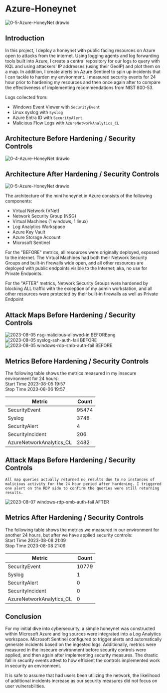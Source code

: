 # Azure-Honeynet

![0-5-Azure-HoneyNet drawio](https://github.com/gabriel-r100/Azure-Honeynet/assets/55646808/d40ec92d-4f17-4f82-aa9c-46edc98753b3)


## Introduction

In this project, I deploy a honeynet with public facing resources on Azure open to attacks from the internet. Using logging agents and log forwarding tools built into Azure, I create a central repository for our logs to query with KQL and using attackers' IP addresses (using their GeoIP) and plot them on a map. In addition, I create alerts on Azure Sentinel to spin up incidents that I can tackle to harden my environment. I measured security events for 24 hour prior to hardening my resources and then once again after to compare the effectiveness of implementing recommendations from NIST 800-53.

Logs collected from:

- Windows Event Viewer with `SecurityEvent`
- Linux syslog with `Syslog`
- Azure Entra ID with `SecurityAlert`
- Malicious Flow Logs with `AzureNetworkAnalytics_CL`

## Architecture Before Hardening / Security Controls

![0-4-Azure-HoneyNet drawio](https://github.com/gabriel-r100/Azure-Honeynet/assets/55646808/996b0305-2ae9-4186-8811-ac6069061683)

## Architecture After Hardening / Security Controls

![0-5-Azure-HoneyNet drawio](https://github.com/gabriel-r100/Azure-Honeynet/assets/55646808/e5385c71-a409-4f9c-a7c7-f6515b3baf22)


The architecture of the mini honeynet in Azure consists of the following components:

- Virtual Network (VNet)
- Network Security Group (NSG)
- Virtual Machines (1 windows, 1 linux)
- Log Analytics Workspace
- Azure Key Vault
- Azure Storage Account
- Microsoft Sentinel

For the "BEFORE" metrics, all resources were originally deployed, exposed to the internet. The Virtual Machines had both their Network Security Groups and built-in firewalls wide open, and all other resources are deployed with public endpoints visible to the Internet; aka, no use for Private Endpoints.

For the "AFTER" metrics, Network Security Groups were hardened by blocking ALL traffic with the exception of my admin workstation, and all other resources were protected by their built-in firewalls as well as Private Endpoint

## Attack Maps Before Hardening / Security Controls
![2023-08-05 nsg-malicious-allowed-in BEFOREpng](https://github.com/gabriel-r100/Azure-Honeynet/assets/55646808/cc816686-fc23-4f9a-b5a0-9eb4c40473b4)<br>
![2023-08-05 syslog-ssh-auth-fail BEFORE](https://github.com/gabriel-r100/Azure-Honeynet/assets/55646808/3c4d6c00-1679-4b7c-a57b-6125dcbe0ed9)<br>
![2023-08-05 windows-rdp-smb-auth-fail BEFORE](https://github.com/gabriel-r100/Azure-Honeynet/assets/55646808/d7be805f-0bad-465d-9422-86111661cef3)<br>

## Metrics Before Hardening / Security Controls

The following table shows the metrics measured in my insecure environment for 24 hours:<br>
Start Time 2023-08-05 19:57<br>
Stop Time 2023-08-06 19:57

| Metric                   | Count
| ------------------------ | -----
| SecurityEvent            | 95474
| Syslog                   | 3748
| SecurityAlert            | 4
| SecurityIncident         | 206
| AzureNetworkAnalytics_CL | 2482

## Attack Maps Before Hardening / Security Controls

```All map queries actually returned no results due to no instances of malicious activity for the 24 hour period after hardening. I triggered one alert on the RDP side to confirm the queries were still returning results.```

![2023-08-07 windows-rdp-smb-auth-fail AFTER](https://github.com/gabriel-r100/Azure-Honeynet/assets/55646808/2c52e2c0-bc30-4c65-acd4-e541d3d03ab2)

## Metrics After Hardening / Security Controls

The following table shows the metrics we measured in our environment for another 24 hours, but after we have applied security controls:<br>
Start Time 2023-08-08 21:09<br>
Stop Time	2023-08-08 21:09

| Metric                   | Count
| ------------------------ | -----
| SecurityEvent            | 10779
| Syslog                   | 1
| SecurityAlert            | 0
| SecurityIncident         | 0
| AzureNetworkAnalytics_CL | 0

## Conclusion

For my initial dive into cybersecurity, a simple honeynet was constructed within Microsoft Azure and log sources were integrated into a Log Analytics workspace. Microsoft Sentinel configured to trigger alerts and automatically generate incidents based on the ingested logs. Additionally, metrics were measured in the insecure environment before security controls were applied, and then again after implementing security measures. The drastic fall in security events attest to how efficient the controls implemented work in security an environment.

It is safe to assume that had users been utilizing the network, the likelihood of additional incidents increase as our security measures did not focus on user vulnerabilities.
